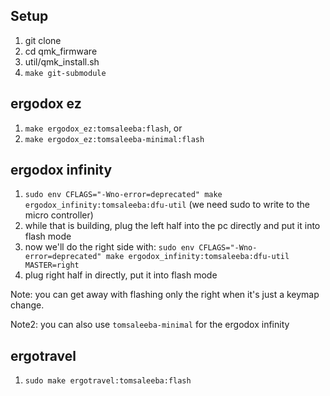 ## Setup
  1. git clone
  1. cd qmk_firmware
  1. util/qmk_install.sh
  1. `make git-submodule`

## ergodox ez
  1. `make ergodox_ez:tomsaleeba:flash`, or
  1. `make ergodox_ez:tomsaleeba-minimal:flash`

## ergodox infinity
  1. `sudo env CFLAGS="-Wno-error=deprecated" make ergodox_infinity:tomsaleeba:dfu-util`
     (we need sudo to write to the micro controller)
  1. while that is building, plug the left half into the pc directly and put it
     into flash mode
  1. now we'll do the right side with:
     `sudo env CFLAGS="-Wno-error=deprecated" make ergodox_infinity:tomsaleeba:dfu-util MASTER=right`
  1. plug right half in directly, put it into flash mode

  Note: you can get away with flashing only the right when it's just a keymap
  change.

  Note2: you can also use `tomsaleeba-minimal` for the ergodox infinity

## ergotravel
  1. `sudo make ergotravel:tomsaleeba:flash`
